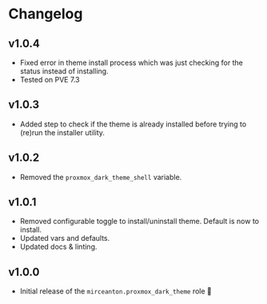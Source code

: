 # Changelog

## v1.0.4

* Fixed error in theme install process which was just checking for the status instead of installing.
* Tested on PVE 7.3

## v1.0.3

* Added step to check if the theme is already installed before trying to (re)run the installer utility.

## v1.0.2

* Removed the `proxmox_dark_theme_shell` variable.

## v1.0.1

* Removed configurable toggle to install/uninstall theme. Default is now to install.
* Updated vars and defaults.
* Updated docs & linting.

## v1.0.0

* Initial release of the `mirceanton.proxmox_dark_theme` role 🚀
